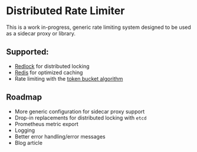 # Distributed Rate Limiter

This is a work in-progress, generic rate limiting system designed to be used as a sidecar proxy or library.

## Supported:

- [Redlock](https://redis.com/glossary/redlock/) for distributed locking
- [Redis](https://redis.io/) for optimized caching
- Rate limiting with the [token bucket algorithm](https://en.wikipedia.org/wiki/Token_bucket)

## Roadmap

- More generic configuration for sidecar proxy support
- Drop-in replacements for distributed locking with `etcd`
- Prometheus metric export
- Logging
- Better error handling/error messages
- Blog article